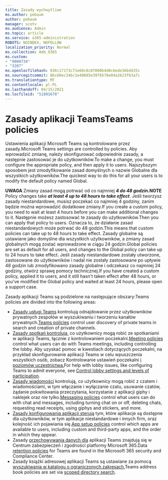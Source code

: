 ```yaml
---
title: Zasady wychwytliwe
ms.author: pebaum
author: pebaum
manager: scotv
ms.audience: Admin
ms.topic: article
ms.service: o365-administration
ROBOTS: NOINDEX, NOFOLLOW
localization_priority: Normal
ms.collection: Adm_O365
ms.custom:
- "9000734"
- "3207"
ms.openlocfilehash: 036c171f3c71e60c8c07000b4d0c6ede36bd435c
ms.sourcegitcommit: 8bc60ec34bc1e40685e3976576e04a2623f63a7c
ms.translationtype: MT
ms.contentlocale: pl-PL
ms.lasthandoff: 04/15/2021
ms.locfileid: "51801678"
---
```

# <a name="teams-policies"></a><span data-ttu-id="eabb4-102">Zasady aplikacji Teams</span><span class="sxs-lookup"><span data-stu-id="eabb4-102">Teams policies</span></span>

<span data-ttu-id="eabb4-103">Ustawienia aplikacji Microsoft Teams są kontrolowane przez zasady.</span><span class="sxs-lookup"><span data-stu-id="eabb4-103">Microsoft Teams settings are controlled by policies.</span></span> <span data-ttu-id="eabb4-104">Aby wprowadzić zmianę, należy skonfigurować odpowiednie zasady, a następnie zastosować je do użytkowników.</span><span class="sxs-lookup"><span data-stu-id="eabb4-104">To make a change, you must configure the appropriate policy, and then apply it to users.</span></span> <span data-ttu-id="eabb4-105">Najszybszym sposobem jest zmodyfikowanie zasad domyślnych o nazwie Globalne dla wszystkich użytkowników.</span><span class="sxs-lookup"><span data-stu-id="eabb4-105">The quickest way to do this for all your users is to modify the default policy named Global.</span></span> 

<span data-ttu-id="eabb4-106">**UWAGA** Zmiany zasad mogą potrwać od co najmniej **_4 do 48 godzin._**</span><span class="sxs-lookup"><span data-stu-id="eabb4-106">**NOTE** Policy changes take **_at least 4 up to 48 hours to take effect_**.</span></span> <span data-ttu-id="eabb4-107">Jeśli tworzysz zasady niestandardowe, musisz poczekać co najmniej 4 godziny, zanim będzie można wprowadzić dodatkowe zmiany.</span><span class="sxs-lookup"><span data-stu-id="eabb4-107">If you create a custom policy, you need to wait at least 4 hours before you can make additional changes to it.</span></span> <span data-ttu-id="eabb4-108">Następnie możesz zastosować te zasady do użytkowników.</span><span class="sxs-lookup"><span data-stu-id="eabb4-108">Then you can apply that policy to users.</span></span> <span data-ttu-id="eabb4-109">Oznacza to, że działanie zasad niestandardowych może potrwać do 48 godzin.</span><span class="sxs-lookup"><span data-stu-id="eabb4-109">This means that custom policies can take up to 48 hours to take effect.</span></span> <span data-ttu-id="eabb4-110">Zasady globalne są ustawiane jako domyślne dla wszystkich użytkowników, a zmiany zasad globalnych mogą zostać wprowadzone w ciągu 24 godzin.</span><span class="sxs-lookup"><span data-stu-id="eabb4-110">Global policies are set as default for all users, and changes to the Global policy can take up to 24 hours to take effect.</span></span> <span data-ttu-id="eabb4-111">Jeśli zasady niestandardowe zostały utworzone, zastosowane do użytkowników i nadal nie zostały zastosowane po upływie 48 godzin lub zmodyfikowano zasady globalne i odczekasz co najmniej 24 godziny, otwórz sprawę pomocy technicznej.</span><span class="sxs-lookup"><span data-stu-id="eabb4-111">If you have created a custom policy, applied it to users, and it still hasn't taken effect after 48 hours, or you've modified the Global policy and waited at least 24 hours, please open a support case.</span></span>

<span data-ttu-id="eabb4-112">Zasady aplikacji Teams są podzielone na następujące obszary:</span><span class="sxs-lookup"><span data-stu-id="eabb4-112">Teams policies are divided into the following areas:</span></span>

- <span data-ttu-id="eabb4-113">[Zasady usługi Teams](https://docs.microsoft.com/MicrosoftTeams/teams-policies) kontrolują odnajdowanie przez użytkowników prywatnych zespołów w wyszukiwaniu i tworzeniu kanałów prywatnych.</span><span class="sxs-lookup"><span data-stu-id="eabb4-113">[Teams policies](https://docs.microsoft.com/MicrosoftTeams/teams-policies) control user discovery of private teams in search and creation of private channels.</span></span>  
- <span data-ttu-id="eabb4-114">[Zasady spotkań kontrolują,](https://docs.microsoft.com/microsoftteams/meeting-policies-in-teams) co użytkownicy mogą robić ze spotkaniami w aplikacji Teams, łącznie z kontrolowaniem poczekalni.</span><span class="sxs-lookup"><span data-stu-id="eabb4-114">[Meeting policies](https://docs.microsoft.com/microsoftteams/meeting-policies-in-teams) control what users can do with Teams meetings, including controlling the lobby.</span></span> <span data-ttu-id="eabb4-115">Aby uzyskać pomoc w kwestiach dotyczących poczekalni, na przykład skonfigurowanie aplikacji Teams w celu wpuszczenia wszystkich osób, zobacz Kontrolowanie ustawień poczekalni [i poziomów uczestnictwa.](https://docs.microsoft.com/alchemyinsights/bypass-lobby)</span><span class="sxs-lookup"><span data-stu-id="eabb4-115">For help with lobby issues, like configuring Teams to admit everyone, see [Control lobby settings and levels of participation](https://docs.microsoft.com/alchemyinsights/bypass-lobby).</span></span>
- <span data-ttu-id="eabb4-116">[Zasady wiadomości](https://docs.microsoft.com/microsoftteams/messaging-policies-in-teams) kontrolują, co użytkownicy mogą robić z czatem i wiadomościami, w tym włączanie i wyłączanie czatu, usuwanie czatów, żądanie pokwitowania przeczytania, korzystanie z aplikacji giphy i naklejek oraz nie tylko.</span><span class="sxs-lookup"><span data-stu-id="eabb4-116">[Messaging policies](https://docs.microsoft.com/microsoftteams/messaging-policies-in-teams) control what users can do with chat and messages, including turning chat on or off, deleting chats, requesting read receipts, using giphys and stickers, and more.</span></span>
- <span data-ttu-id="eabb4-117">[Zasady konfigurowania aplikacji sterują](https://docs.microsoft.com/MicrosoftTeams/teams-app-setup-policies) tym, które aplikacje są dostępne dla użytkowników, w tym aplikacje niestandardowe i innych firm, oraz kolejność ich pojawiania się.</span><span class="sxs-lookup"><span data-stu-id="eabb4-117">[App setup policies](https://docs.microsoft.com/MicrosoftTeams/teams-app-setup-policies) control which apps are available to users, including custom and third-party apps, and the order in which they appear.</span></span>  
- <span data-ttu-id="eabb4-118">Zasady [przechowywania danych dla](https://docs.microsoft.com/microsoftteams/retention-policies) aplikacji Teams znajdują się w Centrum zabezpieczeń i zgodności platformy Microsoft 365.</span><span class="sxs-lookup"><span data-stu-id="eabb4-118">Data [retention policies](https://docs.microsoft.com/microsoftteams/retention-policies) for Teams are found in the Microsoft 365 security and Compliance Center.</span></span>
- <span data-ttu-id="eabb4-119">Zasady książki adresowej aplikacji Teams są ustawiane za pomocą [wyszukiwania w katalogu o ograniczonych zakresach.](https://docs.microsoft.com/MicrosoftTeams/teams-scoped-directory-search)</span><span class="sxs-lookup"><span data-stu-id="eabb4-119">Teams address book policies are set via [scoped directory search](https://docs.microsoft.com/MicrosoftTeams/teams-scoped-directory-search).</span></span>